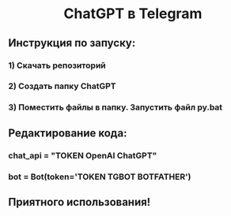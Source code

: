 <h1 align="center">ChatGPT в Telegram</h1>

<h2>Инструкция по запуску:</h2>
<h3>1) Скачать репозиторий</h3>
<h3>2) Создать папку ChatGPT</h3>
<h3>3) Поместить файлы в папку. Запустить файл py.bat</h3>

<h2>Редактирование кода:</h2>
<h3>chat_api = "TOKEN OpenAI ChatGPT"</h3>
<h3>bot = Bot(token='TOKEN TGBOT BOTFATHER')</h3>



<h2>Приятного использования!</h2>
